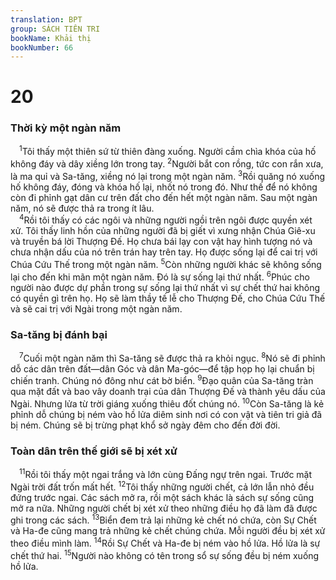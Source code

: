 ```yaml
---
translation: BPT
group: SÁCH TIÊN TRI
bookName: Khải thị 
bookNumber: 66
---
```


<div class="title"><h1>20</h1><h3>Thời kỳ một ngàn năm</h3></div>
<span class="verse kh_20_1"> <sup>1</sup>Tôi thấy một thiên sứ từ thiên đàng xuống. Người cầm chìa khóa của hố không đáy và dây xiềng lớn trong tay.</span>
<span class="verse kh_20_2"><sup>2</sup>Người bắt con rồng, tức con rắn xưa, là ma quỉ và Sa-tăng, xiềng nó lại trong một ngàn năm.</span>
<span class="verse kh_20_3"><sup>3</sup>Rồi quăng nó xuống hố không đáy, đóng và khóa hố lại, nhốt nó trong đó. Như thế để nó không còn đi phỉnh gạt dân cư trên đất cho đến hết một ngàn năm. Sau một ngàn năm, nó sẽ được thả ra trong ít lâu.<br/></span>
<span class="verse kh_20_4"> <sup>4</sup>Rồi tôi thấy có các ngôi và những người ngồi trên ngôi được quyền xét xử. Tôi thấy linh hồn của những người đã bị giết vì xưng nhận Chúa Giê-xu và truyền bá lời Thượng Đế. Họ chưa bái lạy con vật hay hình tượng nó và chưa nhận dấu của nó trên trán hay trên tay. Họ được sống lại để cai trị với Chúa Cứu Thế trong một ngàn năm.</span>
<span class="verse kh_20_5"><sup>5</sup>Còn những người khác sẽ không sống lại cho đến khi mãn một ngàn năm. Đó là sự sống lại thứ nhất.</span>
<span class="verse kh_20_6"><sup>6</sup>Phúc cho người nào được dự phần trong sự sống lại thứ nhất vì sự chết thứ hai không có quyền gì trên họ. Họ sẽ làm thầy tế lễ cho Thượng Đế, cho Chúa Cứu Thế và sẽ cai trị với Ngài trong một ngàn năm.<br/></span>
<div class="title"><h3>Sa-tăng bị đánh bại</h3></div>
<span class="verse kh_20_7"> <sup>7</sup>Cuối một ngàn năm thì Sa-tăng sẽ được thả ra khỏi ngục.</span>
<span class="verse kh_20_8"><sup>8</sup>Nó sẽ đi phỉnh dỗ các dân trên đất—dân Góc và dân Ma-góc—để tập họp họ lại chuẩn bị chiến tranh. Chúng nó đông như cát bờ biển.</span>
<span class="verse kh_20_9"><sup>9</sup>Đạo quân của Sa-tăng tràn qua mặt đất và bao vây doanh trại của dân Thượng Đế và thành yêu dấu của Ngài. Nhưng lửa từ trời giáng xuống thiêu đốt chúng nó.</span>
<span class="verse kh_20_10"><sup>10</sup>Còn Sa-tăng là kẻ phỉnh dỗ chúng bị ném vào hồ lửa diêm sinh nơi có con vật và tiên tri giả đã bị ném. Chúng sẽ bị trừng phạt khổ sở ngày đêm cho đến đời đời.<br/></span>
<div class="title"><h3>Toàn dân trên thế giới sẽ bị xét xử</h3></div>
<span class="verse kh_20_11"> <sup>11</sup>Rồi tôi thấy một ngai trắng và lớn cùng Đấng ngự trên ngai. Trước mặt Ngài trời đất trốn mất hết.</span>
<span class="verse kh_20_12"><sup>12</sup>Tôi thấy những người chết, cả lớn lẫn nhỏ đều đứng trước ngai. Các sách mở ra, rồi một sách khác là sách sự sống cũng mở ra nữa. Những người chết bị xét xử theo những điều họ đã làm đã được ghi trong các sách.</span>
<span class="verse kh_20_13"><sup>13</sup>Biển đem trả lại những kẻ chết nó chứa, còn Sự Chết và Ha-đe cũng mang trả những kẻ chết chúng chứa. Mỗi người đều bị xét xử theo điều mình làm.</span>
<span class="verse kh_20_14"><sup>14</sup>Rồi Sự Chết và Ha-đe bị ném vào hồ lửa. Hồ lửa là sự chết thứ hai.</span>
<span class="verse kh_20_15"><sup>15</sup>Người nào không có tên trong sổ sự sống đều bị ném xuống hồ lửa.<br/></span>
